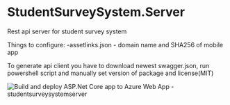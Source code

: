 # StudentSurveySystem.Server
Rest api server for student survey system

Things to configure:
-assetlinks.json - domain name and SHA256 of mobile app

To generate api client you have to download newest swagger.json, run powershell script and manually set version of package and license(MIT)

![Build and deploy ASP.Net Core app to Azure Web App - studentsurveysystemserver](https://github.com/parvex/StudentSurveySystem.Server/workflows/Build%20and%20deploy%20ASP.Net%20Core%20app%20to%20Azure%20Web%20App%20-%20studentsurveysystemserver/badge.svg)
